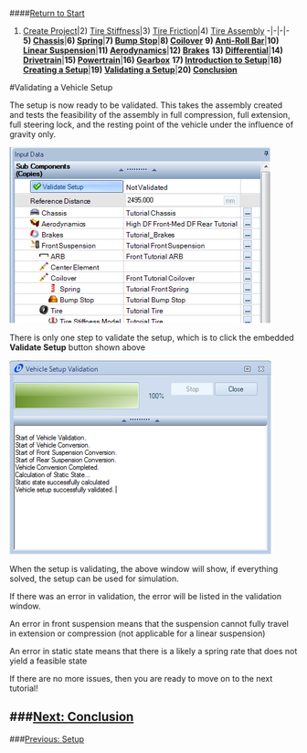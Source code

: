 ####[Return to Start](1_Tutorial_1.md)

1) [Create Project](2_Create_Project.md)|2) [Tire Stiffness](3_Tire_Stiffness.md)|3) [Tire Friction](4_Tire_Friction.md)|4) [Tire Assembly](5_TireAssy.md)
-|-|-|-
__5) [Chassis](6_Chassis.md)__|__6) [Spring](7_Spring.md)__|__7) [Bump Stop](8_BumpStop.md)__|__8) [Coilover](9_Coilover.md)__
__9) [Anti-Roll Bar](10_ARB.md)__|__10) [Linear Suspension](11_LinearSus.md)__|__11) [Aerodynamics](12_Aero.md)__|__12) [Brakes](13_Brakes.md)__
__13) [Differential](14_Diff.md)__|__14) [Drivetrain](15_DT.md)__|__15) [Powertrain](16_Powertrain.md)__|__16) [Gearbox](17_Gearbox.md)__
__17) [Introduction to Setup](18_Setupintro.md)__|__18) [Creating a Setup](19_Setup.md)__|__19) [Validating a Setup](20_ValidateSetup.md)__|__20) [Conclusion](21_Conclusion.md)__

#Validating a Vehicle Setup

The setup is now ready to be validated.  This takes the assembly created and tests the feasibility of the assembly in full compression, full extension, full steering lock, and the resting point of the vehicle under the influence of gravity only.

![Validate](../img/validate.png)

There is only one step to validate the setup, which is to click the embedded __Validate Setup__ button shown above

![Validate Status](../img/validate_status.png)

When the setup is validating, the above window will show, if everything solved, the setup can be used for simulation.

If there was an error in validation, the error will be listed in the validation window.

An error in front suspension means that the suspension cannot fully travel in extension or compression (not applicable for a linear suspension)

An error in static state means that there is a likely a spring rate that does not yield a feasible state

If there are no more issues, then you are ready to move on to the next tutorial!

###[Next: Conclusion](21_Conclusion.md)
--------------------------------------------------------
###[Previous: Setup](19_Setup.md)